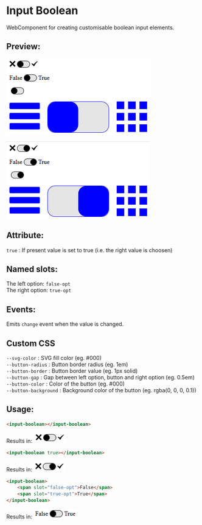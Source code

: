 # Input Boolean
WebComponent for creating customisable boolean input elements.

## Preview:
![preview1](./preview/01.png)

![preview2](./preview/02.png)

## Attribute:
```true``` : If present value is set to true (i.e. the right value is choosen)

## Named slots:
The left option: ```false-opt```\
The right option: ```true-opt```

## Events:
Emits ```change``` event when the value is changed.

## Custom CSS
```--svg-color``` : SVG fill color (eg. #000)\
```--button-radius``` : Button border radius (eg. 1em)\
```--button-border``` : Button border value (eg. 1px solid)\
```--button-gap``` : Gap between left option, button and right option (eg. 0.5em)\
```--button-color``` : Color of the button (eg. #000)\
```--button-background``` : Background color of the button (eg. rgba(0, 0, 0, 0.1))

## Usage:
```HTML
<input-boolean></input-boolean>
```
Results in: ![preview3](./preview/03.png)

```HTML
<input-boolean true></input-boolean>
```
Results in: ![preview3](./preview/04.png)

```HTML
<input-boolean>
	<span slot="false-opt">False</span>
	<span slot="true-opt">True</span>
</input-boolean>
```
Results in: ![preview3](./preview/05.png)